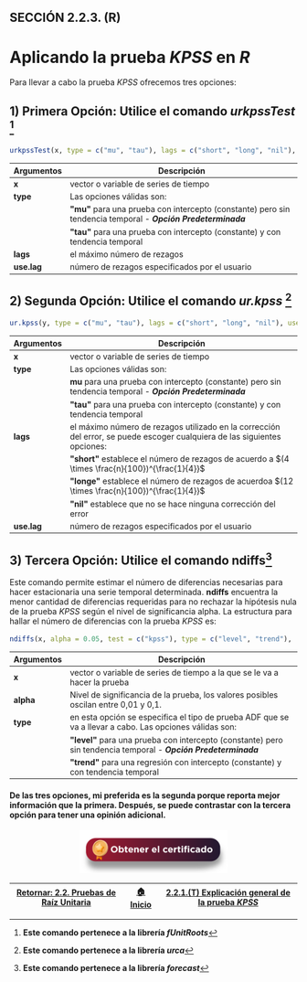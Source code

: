 ## SECCIÓN 2.2.3. (R)
# Aplicando la prueba $KPSS$ en $R$

Para llevar a cabo la prueba $KPSS$ ofrecemos tres opciones:

## 1) Primera Opción: Utilice el comando _urkpssTest_ [^1]

[^1]: **Este comando pertenece a la librería _fUnitRoots_**

``` r
urkpssTest(x, type = c("mu", "tau"), lags = c("short", "long", "nil"), use.lag = NULL, doplot = TRUE)
```
| **Argumentos**          | **Descripción**                                                                                                                              | 
|-------------------------|----------------------------------------------------------------------------------------------------------------------------------------------|
| **x**                   | vector o variable de series de tiempo                                                                                                        |
| **type**                | Las opciones válidas son:                                                                                                                    |
|                         | **"mu"** para una prueba con intercepto (constante) pero sin tendencia temporal - **_Opción Predeterminada_**                                |
|                         | **"tau"** para una prueba con intercepto (constante) y con tendencia temporal                                                                |
| **lags**                | el máximo número de rezagos                                                                                                                  |
| **use.lag**             | número de rezagos especificados por el usuario                                                                                               |

## 2) Segunda Opción: Utilice el comando _ur.kpss_ [^2]

[^2]: **Este comando pertenece a la librería _urca_**

``` r
ur.kpss(y, type = c("mu", "tau"), lags = c("short", "long", "nil"), use.lag = NULL)
```

| **Argumentos**          | **Descripción**                                                                                                                              | 
|-------------------------|----------------------------------------------------------------------------------------------------------------------------------------------|
| **x**                   | vector o variable de series de tiempo                                                                                                        |
| **type**                | Las opciones válidas son:                                                                                                                    |
|                         | **mu** para una prueba con intercepto (constante) pero sin tendencia temporal - **_Opción Predeterminada_**                                  |
|                         | **"tau"** para una prueba con intercepto (constante) y con tendencia temporal                                                                |
| **lags**                | el máximo número de rezagos utilizado en la corrección del error, se puede escoger cualquiera de las siguientes opciones:                    |
|                         | **"short"** establece el número de rezagos de acuerdo a $(4 \times \frac{n}{100})^{\frac{1}{4}}$                                             |
|                         | **"longe"** establece el número de rezagos de acuerdoa  $(12 \times \frac{n}{100})^{\frac{1}{4}}$                                            |
|                         | **"nil"** establece que no se hace ninguna corrección del error                                                                              |
| **use.lag**             | número de rezagos especificados por el usuario                                                                                               |

## 3) **Tercera Opción:** Utilice el comando **ndiffs**[^3]
Este comando permite estimar el número de diferencias necesarias para hacer estacionaria una serie temporal determinada. **ndiffs** encuentra la menor cantidad de diferencias requeridas para no rechazar la hipótesis nula de la prueba $KPSS$ según el nivel de significancia alpha. La estructura para hallar el número de diferencias con la prueba $KPSS$ es:

[^3]: **Este comando pertenece a la librería _forecast_**

``` r
ndiffs(x, alpha = 0.05, test = c("kpss"), type = c("level", "trend"), ...)
```

| **Argumentos**          | **Descripción**                                                                                                                      | 
|-------------------------|--------------------------------------------------------------------------------------------------------------------------------------|
| **x**                   | vector o variable de series de tiempo a la que se le va a hacer la prueba                                                            |
| **alpha**               | Nivel de significancia de la prueba, los valores posibles oscilan entre 0,01 y 0,1.                                                  |
| **type**                | en esta opción se especifica el tipo de prueba ADF que se va a llevar a cabo. Las opciones válidas son:                              |
|                         | **"level"** para una prueba con intercepto (constante) pero sin tendencia temporal - **_Opción Predeterminada_**                     |
|                         | **"trend"** para una regresión con intercepto (constante) y con tendencia temporal                                                   |

#### De las tres opciones, mi preferida es la segunda porque reporta mejor información que la primera. Después, se puede contrastar con la tercera opción para tener una opinión adicional.

<div align="center"><a href="https://enlace-academico.escuelaing.edu.co/psc/FORMULARIO/EMPLOYEE/SA/c/EC_LOCALIZACION_RE.LC_FRM_ADMEDCO_FL.GBL" target="_blank"><img src="https://github.com/alvaroperdomo/World-Econometrics/blob/main/.icons/IconCEHBotonCertificado.png" alt="World-Econometrics" width="260" border="0" /></a></div>

| [Retornar: 2.2. Pruebas de Raíz Unitaria](../Readme.md) | [:house: Inicio](../../../README.md) | [2.2.1.(T) Explicación general de la prueba _KPSS_](../Seccion02_02_03_T/Readme.md)  |
|---------------------------------------------------------|--------------------------------------|--------------------------------------------------------------------------------------|
